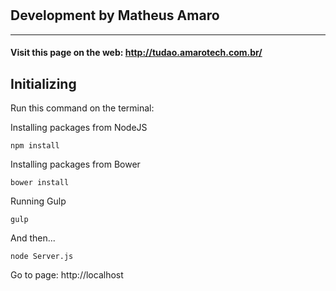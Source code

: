 # 
## Development by Matheus Amaro
---

#### Visit this page on the web: http://tudao.amarotech.com.br/

## Initializing

Run this command on the terminal:

Installing packages from NodeJS
```
npm install
```

Installing packages from Bower
```
bower install
```

Running Gulp
```
gulp
```

And then...

```
node Server.js
```

Go to page: http://localhost
